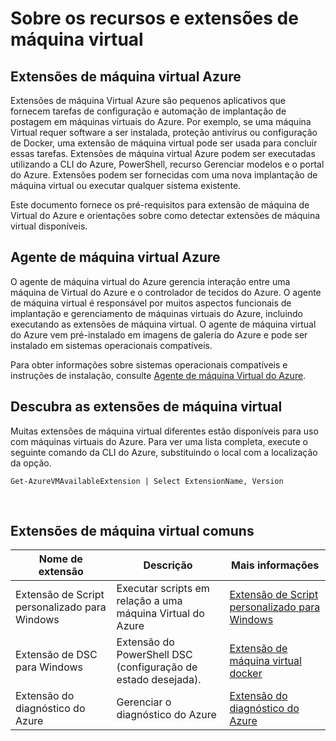 <properties
 pageTitle="Recursos e extensões de máquina virtual | Microsoft Azure"
 description="Saiba quais extensões estão disponíveis para Azure máquinas virtuais, agrupadas por quais eles fornecem ou melhorar."
 services="virtual-machines-windows"
 documentationCenter=""
 authors="neilpeterson"
 manager="timlt"
 editor=""
 tags="azure-service-management,azure-resource-manager"/>

<tags
 ms.service="virtual-machines-windows"
 ms.devlang="na"
 ms.topic="article"
 ms.tgt_pltfrm="vm-windows"
 ms.workload="infrastructure-services"
 ms.date="09/30/2016"
 ms.author="nepeters"/>

# <a name="about-virtual-machine-extensions-and-features"></a>Sobre os recursos e extensões de máquina virtual

## <a name="azure-vm-extensions"></a>Extensões de máquina virtual Azure

Extensões de máquina Virtual Azure são pequenos aplicativos que fornecem tarefas de configuração e automação de implantação de postagem em máquinas virtuais do Azure. Por exemplo, se uma máquina Virtual requer software a ser instalada, proteção antivírus ou configuração de Docker, uma extensão de máquina virtual pode ser usada para concluir essas tarefas. Extensões de máquina virtual Azure podem ser executadas utilizando a CLI do Azure, PowerShell, recurso Gerenciar modelos e o portal do Azure. Extensões podem ser fornecidas com uma nova implantação de máquina virtual ou executar qualquer sistema existente.

Este documento fornece os pré-requisitos para extensão de máquina de Virtual do Azure e orientações sobre como detectar extensões de máquina virtual disponíveis. 

## <a name="azure-vm-agent"></a>Agente de máquina virtual Azure

O agente de máquina virtual do Azure gerencia interação entre uma máquina de Virtual do Azure e o controlador de tecidos do Azure. O agente de máquina virtual é responsável por muitos aspectos funcionais de implantação e gerenciamento de máquinas virtuais do Azure, incluindo executando as extensões de máquina virtual. O agente de máquina virtual do Azure vem pré-instalado em imagens de galeria do Azure e pode ser instalado em sistemas operacionais compatíveis. 

Para obter informações sobre sistemas operacionais compatíveis e instruções de instalação, consulte [Agente de máquina Virtual do Azure](./virtual-machines-windows-classic-agents-and-extensions.md).

## <a name="discover-vm-extensions"></a>Descubra as extensões de máquina virtual

Muitas extensões de máquina virtual diferentes estão disponíveis para uso com máquinas virtuais do Azure. Para ver uma lista completa, execute o seguinte comando da CLI do Azure, substituindo o local com a localização da opção.

```none
Get-AzureVMAvailableExtension | Select ExtensionName, Version
```

<br />

## <a name="common-vm-extensions"></a>Extensões de máquina virtual comuns

|Nome de extensão   |Descrição   |Mais informações   |
|---|---|---|
|Extensão de Script personalizado para Windows  | Executar scripts em relação a uma máquina Virtual do Azure  |[Extensão de Script personalizado para Windows](./virtual-machines-windows-extensions-customscript.md)   |
|Extensão de DSC para Windows | Extensão do PowerShell DSC (configuração de estado desejada).  | [Extensão de máquina virtual docker](./virtual-machines-windows-extensions-dsc-overview.md)  |
|Extensão do diagnóstico do Azure | Gerenciar o diagnóstico do Azure |[Extensão do diagnóstico do Azure](https://azure.microsoft.com/blog/windows-azure-virtual-machine-monitoring-with-wad-extension/) |
